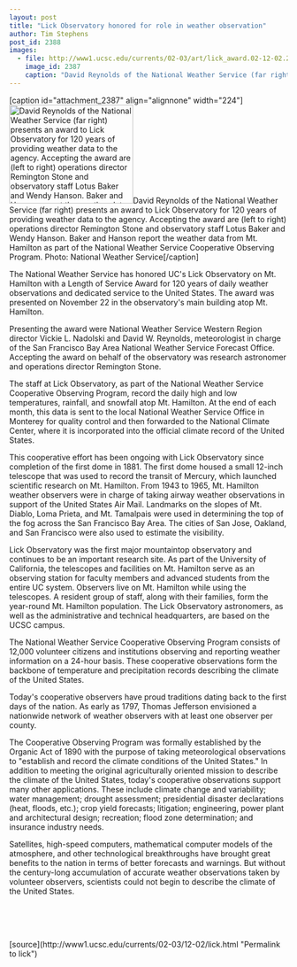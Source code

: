 ```yaml
---
layout: post
title: "Lick Observatory honored for role in weather observation"
author: Tim Stephens
post_id: 2388
images:
  - file: http://www1.ucsc.edu/currents/02-03/art/lick_award.02-12-02.224.jpg
    image_id: 2387
    caption: "David Reynolds of the National Weather Service (far right) presents an award to Lick Observatory for 120 years of providing weather data to the agency. Accepting the award are (left to right) operations director Remington Stone and observatory staff Lotus Baker and Wendy Hanson. Baker and Hanson report the weather data from Mt. Hamilton as part of the National Weather Service Cooperative Observing Program. Photo: National Weather Service"
---
```


[caption id="attachment_2387" align="alignnone" width="224"]<a href="http://localhost/mysite/wp-content/uploads/2002/12/lick_award.02-12-02.224.jpg"><img class="size-full wp-image-2387" src="http://localhost/mysite/wp-content/uploads/2002/12/lick_award.02-12-02.224.jpg" alt="David Reynolds of the National Weather Service (far right) presents an award to Lick Observatory for 120 years of providing weather data to the agency. Accepting the award are (left to right) operations director Remington Stone and observatory staff Lotus Baker and Wendy Hanson. Baker and Hanson report the weather data from Mt. Hamilton as part of the National Weather Service Cooperative Observing Program. Photo: National Weather Service" width="224" height="178" /></a>David Reynolds of the National Weather Service (far right) presents an award to Lick Observatory for 120 years of providing weather data to the agency. Accepting the award are (left to right) operations director Remington Stone and observatory staff Lotus Baker and Wendy Hanson. Baker and Hanson report the weather data from Mt. Hamilton as part of the National Weather Service Cooperative Observing Program. Photo: National Weather Service[/caption]
<p>
  The National Weather Service has honored UC's Lick Observatory on Mt. Hamilton with a Length of Service Award for 120 years of daily weather observations and dedicated service to the United States. The award was presented on November 22 in the observatory's main building atop Mt. Hamilton.
</p>
<p>
  Presenting the award were National Weather Service Western Region director Vickie L. Nadolski and David W. Reynolds, meteorologist in charge of the San Francisco Bay Area National Weather Service Forecast Office. Accepting the award on behalf of the observatory was research astronomer and operations director Remington Stone.
</p>
<p>
  The staff at Lick Observatory, as part of the National Weather Service Cooperative Observing Program, record the daily high and low temperatures, rainfall, and snowfall atop Mt. Hamilton. At the end of each month, this data is sent to the local National Weather Service Office in Monterey for quality control and then forwarded to the National Climate Center, where it is incorporated into the official climate record of the United States.
</p>
<p>
  This cooperative effort has been ongoing with Lick Observatory since completion of the first dome in 1881. The first dome housed a small 12-inch telescope that was used to record the transit of Mercury, which launched scientific research on Mt. Hamilton. From 1943 to 1965, Mt. Hamilton weather observers were in charge of taking airway weather observations in support of the United States Air Mail. Landmarks on the slopes of Mt. Diablo, Loma Prieta, and Mt. Tamalpais were used in determining the top of the fog across the San Francisco Bay Area. The cities of San Jose, Oakland, and San Francisco were also used to estimate the visibility.
</p>
<p>
  Lick Observatory was the first major mountaintop observatory and continues to be an important research site. As part of the University of California, the telescopes and facilities on Mt. Hamilton serve as an observing station for faculty members and advanced students from the entire UC system. Observers live on Mt. Hamilton while using the telescopes. A resident group of staff, along with their families, form the year-round Mt. Hamilton population. The Lick Observatory astronomers, as well as the administrative and technical headquarters, are based on the UCSC campus.
</p>
<p>
  The National Weather Service Cooperative Observing Program consists of 12,000 volunteer citizens and institutions observing and reporting weather information on a 24-hour basis. These cooperative observations form the backbone of temperature and precipitation records describing the climate of the United States.
</p>
<p>
  Today's cooperative observers have proud traditions dating back to the first days of the nation. As early as 1797, Thomas Jefferson envisioned a nationwide network of weather observers with at least one observer per county.
</p>
<p>
  The Cooperative Observing Program was formally established by the Organic Act of 1890 with the purpose of taking meteorological observations to "establish and record the climate conditions of the United States." In addition to meeting the original agriculturally oriented mission to describe the climate of the United States, today's cooperative observations support many other applications. These include climate change and variability; water management; drought assessment; presidential disaster declarations (heat, floods, etc.); crop yield forecasts; litigation; engineering, power plant and architectural design; recreation; flood zone determination; and insurance industry needs.
</p>
<p>
  Satellites, high-speed computers, mathematical computer models of the atmosphere, and other technological breakthroughs have brought great benefits to the nation in terms of better forecasts and warnings. But without the century-long accumulation of accurate weather observations taken by volunteer observers, scientists could not begin to describe the climate of the United States.<br>
  <br>
</p>
<p>
  <br>
  <br>

</p>
<p>

</p>
[source](http://www1.ucsc.edu/currents/02-03/12-02/lick.html "Permalink to lick")
